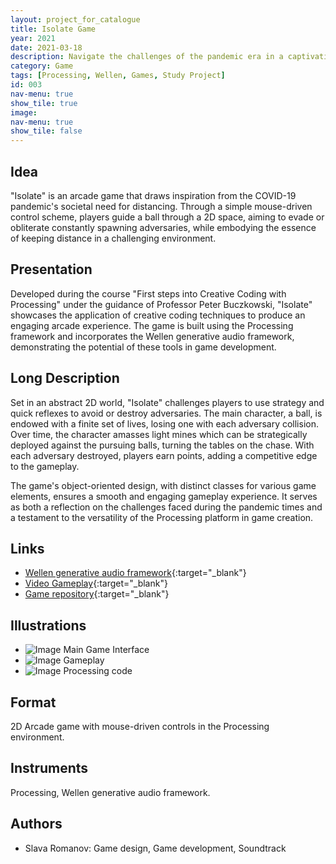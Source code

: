 ```yaml
---
layout: project_for_catalogue
title: Isolate Game
year: 2021
date: 2021-03-18
description: Navigate the challenges of the pandemic era in a captivating arcade game where evasion is paramount and strategy is key.
category: Game
tags: [Processing, Wellen, Games, Study Project]
id: 003
nav-menu: true
show_tile: true
image:
nav-menu: true
show_tile: false
---
```


## Idea

"Isolate" is an arcade game that draws inspiration from the COVID-19 pandemic's societal need for distancing. Through a simple mouse-driven control scheme, players guide a ball through a 2D space, aiming to evade or obliterate constantly spawning adversaries, while embodying the essence of keeping distance in a challenging environment.

## Presentation

Developed during the course "First steps into Creative Coding with Processing" under the guidance of Professor Peter Buczkowski, "Isolate" showcases the application of creative coding techniques to produce an engaging arcade experience. The game is built using the Processing framework and incorporates the Wellen generative audio framework, demonstrating the potential of these tools in game development.

## Long Description

Set in an abstract 2D world, "Isolate" challenges players to use strategy and quick reflexes to avoid or destroy adversaries. The main character, a ball, is endowed with a finite set of lives, losing one with each adversary collision. Over time, the character amasses light mines which can be strategically deployed against the pursuing balls, turning the tables on the chase. With each adversary destroyed, players earn points, adding a competitive edge to the gameplay.

The game's object-oriented design, with distinct classes for various game elements, ensures a smooth and engaging gameplay experience. It serves as both a reflection on the challenges faced during the pandemic times and a testament to the versatility of the Processing platform in game creation.

## Links

- [Wellen generative audio framework](https://github.com/dennisppaul/wellen){:target="_blank"}
- [Video Gameplay](URL_VIDEO_GAMEPLAY){:target="_blank"}
- [Game repository](URL_GAME_REPOSITORY){:target="_blank"}

## Illustrations

- ![Image](URL1) Main Game Interface
- ![Image](URL2) Gameplay
- ![Image](URL3) Processing code

## Format

2D Arcade game with mouse-driven controls in the Processing environment.

## Instruments

Processing, Wellen generative audio framework.

## Authors

- Slava Romanov: Game design, Game development, Soundtrack
